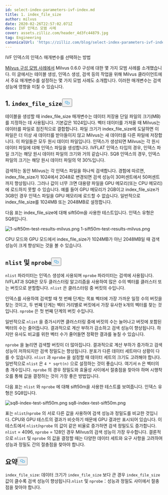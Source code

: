 ```yaml
---
id: select-index-parameters-ivf-index.md
title: 1. index_file_size
author: milvus
date: 2020-02-26T22:57:02.071Z
desc: IVF 인덱스 모범 사례
cover: assets.zilliz.com/header_4d3fc44879.jpg
tag: Engineering
canonicalUrl: 'https://zilliz.com/blog/select-index-parameters-ivf-index'
---
```

<custom-h1>IVF 인덱스의 인덱스 매개변수를 선택하는 방법</custom-h1><p><a href="https://medium.com/@milvusio/best-practices-for-milvus-configuration-f38f1e922418">Milvus 구성 모범 사례에서</a> Milvus 0.6.0 구성에 대한 몇 가지 모범 사례를 소개했습니다. 이 글에서는 테이블 생성, 인덱스 생성, 검색 등의 작업을 위해 Milvus 클라이언트에서 주요 매개변수를 설정하는 몇 가지 모범 사례도 소개합니다. 이러한 매개변수는 검색 성능에 영향을 미칠 수 있습니다.</p>
<h2 id="1-codeindexfilesizecode" class="common-anchor-header">1. <code translate="no">index_file_size</code><button data-href="#1-codeindexfilesizecode" class="anchor-icon" translate="no">
      <svg translate="no"
        aria-hidden="true"
        focusable="false"
        height="20"
        version="1.1"
        viewBox="0 0 16 16"
        width="16"
      >
        <path
          fill="#0092E4"
          fill-rule="evenodd"
          d="M4 9h1v1H4c-1.5 0-3-1.69-3-3.5S2.55 3 4 3h4c1.45 0 3 1.69 3 3.5 0 1.41-.91 2.72-2 3.25V8.59c.58-.45 1-1.27 1-2.09C10 5.22 8.98 4 8 4H4c-.98 0-2 1.22-2 2.5S3 9 4 9zm9-3h-1v1h1c1 0 2 1.22 2 2.5S13.98 12 13 12H9c-.98 0-2-1.22-2-2.5 0-.83.42-1.64 1-2.09V6.25c-1.09.53-2 1.84-2 3.25C6 11.31 7.55 13 9 13h4c1.45 0 3-1.69 3-3.5S14.5 6 13 6z"
        ></path>
      </svg>
    </button></h2><p>테이블을 생성할 때 index_file_size 매개변수는 데이터 저장용 단일 파일의 크기(MB)를 지정하는 데 사용됩니다. 기본값은 1024입니다. 벡터 데이터를 가져올 때 Milvus는 데이터를 파일로 점진적으로 결합합니다. 파일 크기가 index_file_size에 도달하면 이 파일은 더 이상 새 데이터를 받아들이지 않고 Milvus는 새 데이터를 다른 파일에 저장합니다. 이 파일들은 모두 원시 데이터 파일입니다. 인덱스가 생성되면 Milvus는 각 원시 데이터 파일에 대해 인덱스 파일을 생성합니다. IVFLAT 인덱스 타입의 경우, 인덱스 파일 크기는 해당 원시 데이터 파일의 크기와 거의 같습니다. SQ8 인덱스의 경우, 인덱스 파일의 크기는 해당 원시 데이터 파일의 약 30%입니다.</p>
<p>검색하는 동안 Milvus는 각 인덱스 파일을 하나씩 검색합니다. 경험에 따르면, index_file_size가 1024에서 2048로 변경되면 검색 성능이 30퍼센트에서 50퍼센트까지 향상됩니다. 그러나 값이 너무 크면 대용량 파일을 GPU 메모리(또는 CPU 메모리)에 로드하지 못할 수 있습니다. 예를 들어 GPU 메모리가 2GB이고 index_file_size가 3GB인 경우 인덱스 파일을 GPU 메모리에 로드할 수 없습니다. 일반적으로 index_file_size를 1024MB 또는 2048MB로 설정합니다.</p>
<p>다음 표는 index_file_size에 대해 sift50m을 사용한 테스트입니다. 인덱스 유형은 SQ8입니다.</p>
<p>
  
   <span class="img-wrapper"> <img translate="no" src="https://assets.zilliz.com/1_sift50m_test_results_milvus_74f60de4aa.png" alt="1-sift50m-test-results-milvus.png" class="doc-image" id="1-sift50m-test-results-milvus.png" />
   </span> <span class="img-wrapper"> <span>1-sift50m-test-results-milvus.png</span> </span></p>
<p>CPU 모드와 GPU 모드에서 index_file_size가 1024MB가 아닌 2048MB일 때 검색 성능이 크게 향상되는 것을 볼 수 있습니다.</p>
<h2 id="2-codenlistcode-and-codenprobecode" class="common-anchor-header"><code translate="no">nlist</code> <strong>및</strong> <code translate="no">nprobe</code><button data-href="#2-codenlistcode-and-codenprobecode" class="anchor-icon" translate="no">
      <svg translate="no"
        aria-hidden="true"
        focusable="false"
        height="20"
        version="1.1"
        viewBox="0 0 16 16"
        width="16"
      >
        <path
          fill="#0092E4"
          fill-rule="evenodd"
          d="M4 9h1v1H4c-1.5 0-3-1.69-3-3.5S2.55 3 4 3h4c1.45 0 3 1.69 3 3.5 0 1.41-.91 2.72-2 3.25V8.59c.58-.45 1-1.27 1-2.09C10 5.22 8.98 4 8 4H4c-.98 0-2 1.22-2 2.5S3 9 4 9zm9-3h-1v1h1c1 0 2 1.22 2 2.5S13.98 12 13 12H9c-.98 0-2-1.22-2-2.5 0-.83.42-1.64 1-2.09V6.25c-1.09.53-2 1.84-2 3.25C6 11.31 7.55 13 9 13h4c1.45 0 3-1.69 3-3.5S14.5 6 13 6z"
        ></path>
      </svg>
    </button></h2><p><code translate="no">nlist</code> 파라미터는 인덱스 생성에 사용되며 <code translate="no">nprobe</code> 파라미터는 검색에 사용됩니다. IVFLAT과 SQ8은 모두 클러스터링 알고리즘을 사용하여 많은 수의 벡터를 클러스터 또는 버킷으로 분할합니다. <code translate="no">nlist</code> 은 클러스터링 중 버킷의 수입니다.</p>
<p>인덱스를 사용하여 검색할 때 첫 번째 단계는 목표 벡터에 가장 가까운 일정 수의 버킷을 찾는 것이고, 두 번째 단계는 벡터 거리별로 버킷에서 가장 유사한 k개의 벡터를 찾는 것입니다. <code translate="no">nprobe</code> 은 첫 번째 단계의 버킷 수입니다.</p>
<p>일반적으로 <code translate="no">nlist</code> 을 증가시키면 클러스터링 중에 버킷의 수는 늘어나고 버킷에 포함된 벡터의 수는 줄어듭니다. 결과적으로 계산 부하가 감소하고 검색 성능이 향상됩니다. 하지만 유사도 비교를 위한 벡터 수가 줄어들면 정확한 결과를 놓칠 수 있습니다.</p>
<p><code translate="no">nprobe</code> 을 늘리면 검색할 버킷이 더 많아집니다. 결과적으로 계산 부하가 증가하고 검색 성능이 저하되지만 검색 정밀도는 향상됩니다. 분포가 다른 데이터 세트마다 상황이 다를 수 있습니다. <code translate="no">nlist</code> 과 <code translate="no">nprobe</code> 을 설정할 때 데이터 세트의 크기도 고려해야 합니다. 일반적으로 <code translate="no">nlist</code> 은 <code translate="no">4 * sqrt(n)</code> 으로 설정하는 것이 좋습니다. 여기서 n 은 벡터의 총 개수입니다. <code translate="no">nprobe</code> 의 경우 정밀도와 효율성 사이에서 절충점을 찾아야 하며 시행착오를 통해 값을 결정하는 것이 가장 좋은 방법입니다.</p>
<p>다음 표는 <code translate="no">nlist</code> 와 <code translate="no">nprobe</code> 에 대해 sift50m을 사용한 테스트를 보여줍니다. 인덱스 유형은 SQ8입니다.</p>
<p>
  
   <span class="img-wrapper"> <img translate="no" src="https://assets.zilliz.com/sq8_index_test_sift50m_b5daa9f7b5.png" alt="sq8-index-test-sift50m.png" class="doc-image" id="sq8-index-test-sift50m.png" />
   </span> <span class="img-wrapper"> <span>sq8-index-test-sift50m.png</span> </span></p>
<p>표는 <code translate="no">nlist</code>/<code translate="no">nprobe</code> 의 서로 다른 값을 사용하여 검색 성능과 정밀도를 비교한 것입니다. CPU와 GPU 테스트의 결과가 비슷하기 때문에 GPU 결과만 표시되어 있습니다. 이 테스트에서 <code translate="no">nlist</code>/<code translate="no">nprobe</code> 의 값이 같은 비율로 증가하면 검색 정밀도도 증가합니다. <code translate="no">nlist</code> = 4096, <code translate="no">nprobe</code> = 128인 경우 Milvus의 검색 성능이 가장 우수합니다. 결론적으로 <code translate="no">nlist</code> 및 <code translate="no">nprobe</code> 의 값을 결정할 때는 다양한 데이터 세트와 요구 사항을 고려하여 성능과 정밀도 간의 절충점을 찾아야 합니다.</p>
<h2 id="Summary" class="common-anchor-header">요약<button data-href="#Summary" class="anchor-icon" translate="no">
      <svg translate="no"
        aria-hidden="true"
        focusable="false"
        height="20"
        version="1.1"
        viewBox="0 0 16 16"
        width="16"
      >
        <path
          fill="#0092E4"
          fill-rule="evenodd"
          d="M4 9h1v1H4c-1.5 0-3-1.69-3-3.5S2.55 3 4 3h4c1.45 0 3 1.69 3 3.5 0 1.41-.91 2.72-2 3.25V8.59c.58-.45 1-1.27 1-2.09C10 5.22 8.98 4 8 4H4c-.98 0-2 1.22-2 2.5S3 9 4 9zm9-3h-1v1h1c1 0 2 1.22 2 2.5S13.98 12 13 12H9c-.98 0-2-1.22-2-2.5 0-.83.42-1.64 1-2.09V6.25c-1.09.53-2 1.84-2 3.25C6 11.31 7.55 13 9 13h4c1.45 0 3-1.69 3-3.5S14.5 6 13 6z"
        ></path>
      </svg>
    </button></h2><p><code translate="no">index_file_size</code>: 데이터 크기가 <code translate="no">index_file_size</code> 보다 큰 경우 <code translate="no">index_file_size</code> 값이 클수록 검색 성능이 향상됩니다.<code translate="no">nlist</code> 및 <code translate="no">nprobe</code>：성능과 정밀도 사이에서 절충점을 찾아야 합니다.</p>
